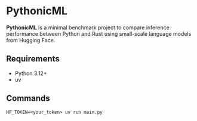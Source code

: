 # PythonicML

**PythonicML** is a minimal benchmark project to compare inference performance between Python and Rust using small-scale language models from Hugging Face.

## Requirements

- Python 3.12+
- uv

## Commands

```
HF_TOKEN=<your_token> uv run main.py
```
